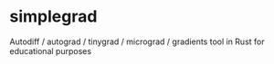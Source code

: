 # simplegrad
Autodiff / autograd / tinygrad / micrograd / gradients tool in Rust for educational purposes
